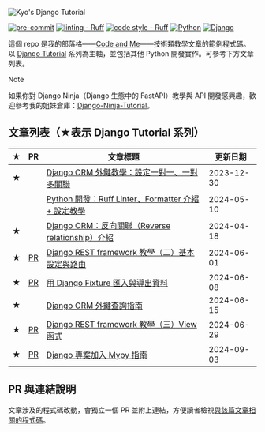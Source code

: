 ![Kyo's Django Tutorial](https://i.imgur.com/D4mTT4l.png)

[![pre-commit](https://img.shields.io/badge/pre--commit-enabled-blue?labelColor=444&logo=pre-commit)](https://github.com/pre-commit/pre-commit)
[![linting - Ruff](https://img.shields.io/endpoint?url=https://raw.githubusercontent.com/astral-sh/ruff/main/assets/badge/v2.json)](https://github.com/astral-sh/ruff)
[![code style - Ruff](https://img.shields.io/endpoint?url=https://raw.githubusercontent.com/astral-sh/ruff/main/assets/badge/format.json?labelColor=444)](https://github.com/astral-sh/ruff)
[![Python](https://img.shields.io/badge/python-3.12-blue?labelColor=444&logo=python&logoColor=DDD)](https://www.python.org/)
[![Django](https://img.shields.io/badge/django-4.2-forestgreen?labelColor=444&logo=django)](https://www.djangoproject.com/)

這個 repo 是我的部落格——[Code and Me](https://blog.kyomind.tw/)——技術類教學文章的範例程式碼。以 [Django Tutorial](https://blog.kyomind.tw/tags/Django-Tutorial/) 系列為主軸，並包括其他 Python 開發實作。可參考下方文章列表。

> [!NOTE]
> 如果你對 Django Ninja（Django 生態中的 FastAPI）教學與 API 開發感興趣，歡迎參考我的姐妹倉庫：[Django-Ninja-Tutorial](https://github.com/kyomind/Django-Ninja-Tutorial)。

## 文章列表（★表示 Django Tutorial 系列）

| ★   | PR                     | 文章標題                                                                                           | 更新日期   |
| --- | ------------------------ | -------------------------------------------------------------------------------------------------- | ---------- |
| ★   |         | [Django ORM 外鍵教學：設定一對一、一對多關聯](https://blog.kyomind.tw/django-models/)   | 2023-12-30 |
|     |                 | [Python 開發：Ruff Linter、Formatter 介紹 + 設定教學](https://blog.kyomind.tw/ruff/)               | 2024-05-10 |
| ★   |  | [Django ORM：反向關聯（Reverse relationship）介紹](https://blog.kyomind.tw/reverse-relationships/) | 2024-04-18 |
| ★   | [PR](https://github.com/kyomind/Django-Tutorial/pull/1) | [Django REST framework 教學（二）基本設定與路由](https://blog.kyomind.tw/django-rest-framework-02/) | 2024-06-01 |
| ★   | [PR](https://github.com/kyomind/Django-Tutorial/pull/2) | [用 Django Fixture 匯入與導出資料](https://blog.kyomind.tw/django-fixtures/) | 2024-06-08 |
| ★   |  | [Django ORM 外鍵查詢指南](https://blog.kyomind.tw/django-orm-query-relations/) | 2024-06-15 |
| ★   | [PR](https://github.com/kyomind/Django-Tutorial/pull/4) | [Django REST framework 教學（三）View 函式](https://blog.kyomind.tw/django-rest-framework-03/) | 2024-06-29 |
| ★   | [PR](https://github.com/kyomind/Django-Tutorial/pull/5) | [Django 專案加入 Mypy 指南](https://blog.kyomind.tw/mypy-django-guide/) | 2024-09-03 |

## PR 與連結說明

文章涉及的程式碼改動，會獨立一個 PR 並附上連結，方便讀者檢視[與該篇文章相關的程式碼](https://github.com/kyomind/Django-Tutorial/pull/1/files)。
